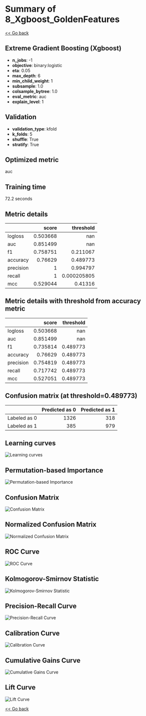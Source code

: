 # Summary of 8_Xgboost_GoldenFeatures

[<< Go back](../README.md)


## Extreme Gradient Boosting (Xgboost)
- **n_jobs**: -1
- **objective**: binary:logistic
- **eta**: 0.05
- **max_depth**: 6
- **min_child_weight**: 1
- **subsample**: 1.0
- **colsample_bytree**: 1.0
- **eval_metric**: auc
- **explain_level**: 1

## Validation
 - **validation_type**: kfold
 - **k_folds**: 5
 - **shuffle**: True
 - **stratify**: True

## Optimized metric
auc

## Training time

72.2 seconds

## Metric details
|           |    score |     threshold |
|:----------|---------:|--------------:|
| logloss   | 0.503668 | nan           |
| auc       | 0.851499 | nan           |
| f1        | 0.758751 |   0.211067    |
| accuracy  | 0.76629  |   0.489773    |
| precision | 1        |   0.994797    |
| recall    | 1        |   0.000205805 |
| mcc       | 0.529044 |   0.41316     |


## Metric details with threshold from accuracy metric
|           |    score |   threshold |
|:----------|---------:|------------:|
| logloss   | 0.503668 |  nan        |
| auc       | 0.851499 |  nan        |
| f1        | 0.735814 |    0.489773 |
| accuracy  | 0.76629  |    0.489773 |
| precision | 0.754819 |    0.489773 |
| recall    | 0.717742 |    0.489773 |
| mcc       | 0.527051 |    0.489773 |


## Confusion matrix (at threshold=0.489773)
|              |   Predicted as 0 |   Predicted as 1 |
|:-------------|-----------------:|-----------------:|
| Labeled as 0 |             1326 |              318 |
| Labeled as 1 |              385 |              979 |

## Learning curves
![Learning curves](learning_curves.png)

## Permutation-based Importance
![Permutation-based Importance](permutation_importance.png)
## Confusion Matrix

![Confusion Matrix](confusion_matrix.png)


## Normalized Confusion Matrix

![Normalized Confusion Matrix](confusion_matrix_normalized.png)


## ROC Curve

![ROC Curve](roc_curve.png)


## Kolmogorov-Smirnov Statistic

![Kolmogorov-Smirnov Statistic](ks_statistic.png)


## Precision-Recall Curve

![Precision-Recall Curve](precision_recall_curve.png)


## Calibration Curve

![Calibration Curve](calibration_curve_curve.png)


## Cumulative Gains Curve

![Cumulative Gains Curve](cumulative_gains_curve.png)


## Lift Curve

![Lift Curve](lift_curve.png)



[<< Go back](../README.md)
